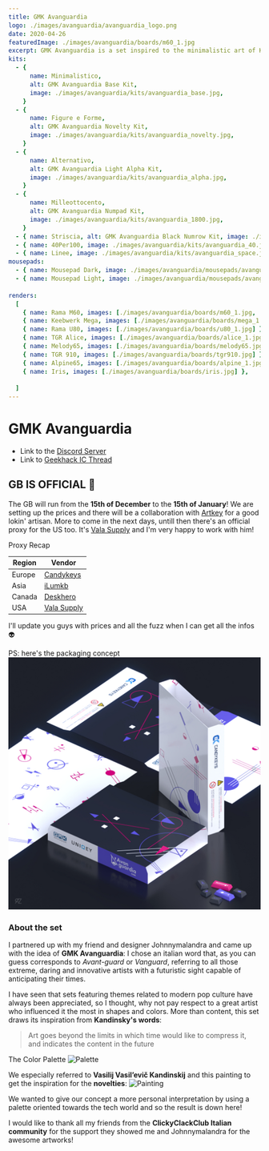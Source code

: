 ```yaml
---
title: GMK Avanguardia
logo: ./images/avanguardia/avanguardia_logo.png
date: 2020-04-26
featuredImage: ./images/avanguardia/boards/m60_1.jpg
excerpt: GMK Avanguardia is a set inspired to the minimalistic art of Kandinsky with a futuristic twist
kits:
  - {
      name: Minimalistico,
      alt: GMK Avanguardia Base Kit,
      image: ./images/avanguardia/kits/avanguardia_base.jpg,
    }
  - {
      name: Figure e Forme,
      alt: GMK Avanguardia Novelty Kit,
      image: ./images/avanguardia/kits/avanguardia_novelty.jpg,
    }
  - {
      name: Alternativo,
      alt: GMK Avanguardia Light Alpha Kit,
      image: ./images/avanguardia/kits/avanguardia_alpha.jpg,
    }
  - {
      name: Milleottocento,
      alt: GMK Avanguardia Numpad Kit,
      image: ./images/avanguardia/kits/avanguardia_1800.jpg,
    }
  - { name: Striscia, alt: GMK Avanguardia Black Numrow Kit, image: ./images/avanguardia/kits/avanguardia_num.jpg }
  - { name: 40Per100, image: ./images/avanguardia/kits/avanguardia_40.jpg }
  - { name: Linee, image: ./images/avanguardia/kits/avanguardia_space.jpg }
mousepads:
  - { name: Mousepad Dark, image: ./images/avanguardia/mousepads/avanguardia_mousepad_dark.jpg }
  - { name: Mousepad Light, image: ./images/avanguardia/mousepads/avanguardia_mousepad_light.jpg }

renders:
  [
    { name: Rama M60, images: [./images/avanguardia/boards/m60_1.jpg, ./images/avanguardia/boards/m60_2.jpg ] },
    { name: Keebwerk Mega, images: [./images/avanguardia/boards/mega_1.jpg, ./images/avanguardia/boards/mega_2.jpg, ./images/avanguardia/boards/mega_3.jpg ] },
    { name: Rama U80, images: [./images/avanguardia/boards/u80_1.jpg] },
    { name: TGR Alice, images: [./images/avanguardia/boards/alice_1.jpg] },
    { name: Melody65, images: [./images/avanguardia/boards/melody65.jpg] },
    { name: TGR 910, images: [./images/avanguardia/boards/tgr910.jpg] },
    { name: Alpine65, images: [./images/avanguardia/boards/alpine_1.jpg, ./images/avanguardia/boards/alpine_2.jpg ] },
    { name: Iris, images: [./images/avanguardia/boards/iris.jpg] },
    
  ]
---
```


# GMK Avanguardia

- Link to the [Discord Server](https://discord.gg/Mn2Ty3y)
- Link to [Geekhack IC Thread](https://geekhack.org/index.php?topic=105981.0)

## GB IS OFFICIAL 🥳

The GB will run from the **15th of December** to the **15th of January**!
We are setting up the prices and there will be a collaboration with [Artkey](https://artkeyuniverse.com/) for a good lokin' artisan.
More to come in the next days, untill then there's an official proxy for the US too. It's [Vala Supply](https://vala.supply/) and I'm very happy to work with him!

Proxy Recap

| Region    | Vendor                               |
| --------- | ------------------------------------ |
| Europe    | [Candykeys](https://candykeys.com/)  |
| Asia      | [iLumkb](https://ilumkb.com/)        |
| Canada    | [Deskhero](https://www.deskhero.ca/) |
| USA       | [Vala Supply](https://vala.supply/)  |

I'll update you guys with prices and all the fuzz when I can get all the infos 👽

PS: here's the packaging concept
![GMK Avanguardia Packaging](./images/avanguardia/packaging.jpg)

### About the set

I partnered up with my friend and designer Johnnymalandra and came up with the idea of **GMK Avanguardia**:
I chose an italian word that, as you can guess corresponds to _Avant-guard_ or _Vanguard_,
referring to all those extreme, daring and innovative artists with a futuristic sight capable of anticipating their times.

I have seen that sets featuring themes related to modern pop culture have always been appreciated, so I thought, why not pay respect to a great artist who influenced it the most in shapes and colors.
More than content, this set draws its inspiration from **Kandinsky's words**:

> Art goes beyond the limits in which time would like to compress it, and indicates the content in the future

The Color Palette
![Palette](https://i.imgur.com/r1Pl3t8.jpg)

We especially referred to **Vasilij Vasil’evič Kandinskij** and this painting to get the inspiration for the **novelties**:
![Painting](https://i.imgur.com/ND7672H.png)

We wanted to give our concept a more personal interpretation by using a palette oriented towards the tech world and so the result is down here!

I would like to thank all my friends from the **ClickyClackClub Italian community** for the support they showed me and Johnnymalandra for the awesome artworks!
